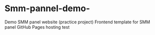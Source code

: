 # Smm-pannel-demo-
Demo SMM panel website (practice project)  Frontend template for SMM panel  GitHub Pages hosting test
